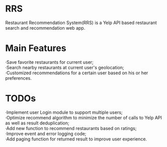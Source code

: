 # RRS
Restaurant Recommendation System(RRS) is a Yelp API based restaurant search and recommendation web app.
# Main Features
·Save favorite restaurants for current user;  
·Search nearby restaurants at current user's geolocation;  
·Customized recommendations for a certain user based on his or her preferences.
# TODOs
·Implement user Login module to support multiple users;  
·Optimize recommend algorithm to minimize the number of calls to Yelp API as well as result deduplication;  
·Add new function to recommend restaurants based on ratings;  
·Improve event and error logging code;  
·Add paging function for returned result to improve user experience.
